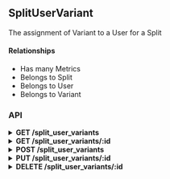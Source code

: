 ## SplitUserVariant

The assignment of Variant to a User for a Split

#### Relationships

- Has many Metrics
- Belongs to Split
- Belongs to User
- Belongs to Variant

### API

<details>
<summary><strong>GET /split_user_variants</strong></summary>

- Scoped by current user
- Will assign the current user to a variant if:
  - filtering by `projects.slug`
  - that project has an active split
  - and the current user is not yet assigned to a variant
- Filterable by `split_id`, and `projects.slug`
- Includes `split` and `variant`

``` json
{
  "data": [{
    "id": "1",
    "type": "split_user_variants",
    "relationships": {
      "split": {
        "data": {
          "id": "1",
          "type": "splits"
        }
      },
      "variant": {
        "data": {
          "id": "1",
          "type": "variants"
        }
      }
    },
    "links": {
      "self": "/split_user_variants/1",
      "split": "/splits/1",
      "variant": "/variants/1"
    }
  }],
  "included": [{
    "id": "1",
    "type": "splits",
    "attributes": {
      "name": "Landing text",
      "key": "landing.text",
      "state": "active",
      "project_id": "1",
      "metric_types": ["classifier_visited", "classification_created"],
      "ends_at": "2016-11-16T12:00:00Z",
      "created_at": "2016-11-02T12:00:00Z",
      "updated_at": "2016-11-02T12:00:00Z"
    },
    "links": {
      "self": "/splits/1",
      "variants": "/variants?filter[split_id]=1",
      "data_requests": "/data_requests?filter[split_id]=1"
    }
  }, {
    "id": "1",
    "type": "variants",
    "attributes": {
      "name": "Original",
      "value": {
        "description": "Original project description"
      },
      "split_id": "1"
    },
    "links": {
      "self": "/variants/1",
      "split": "/splits/1"
    }
  }],
  "jsonapi": {
    "version": "1.0"
  },
  "links": {
    "self": "/split_user_variants?filter[projects.slug]=project-owner/project-name&page[number]=1&page[size]=1",
    "next": "/split_user_variants?filter[projects.slug]=project-owner/project-name&page[number]=2&page[size]=1",
    "last": "/split_user_variants?filter[projects.slug]=project-owner/project-name&page[number]=123&page[size]=1"
  }
}
```
</details>

<details>
<summary><strong>GET /split_user_variants/:id</strong></summary>

- Publicly accessible
- Includes `split` and `variant`

``` json
{
  "data": [{
    "id": "1",
    "type": "split_user_variants",
    "relationships": {
      "split": {
        "data": {
          "id": "1",
          "type": "splits"
        }
      },
      "variant": {
        "data": {
          "id": "1",
          "type": "variants"
        }
      }
    },
    "links": {
      "self": "/split_user_variants/1",
      "split": "/splits/1",
      "variant": "/variants/1"
    }
  }],
  "included": [{
    "id": "1",
    "type": "splits",
    "attributes": {
      "name": "Landing text",
      "key": "landing.text",
      "state": "active",
      "project_id": "1",
      "metric_types": ["classifier_visited", "classification_created"],
      "ends_at": "2016-11-16T12:00:00Z",
      "created_at": "2016-11-02T12:00:00Z",
      "updated_at": "2016-11-02T12:00:00Z"
    },
    "links": {
      "self": "/splits/1",
      "variants": "/variants?filter[split_id]=1",
      "data_requests": "/data_requests?filter[split_id]=1"
    }
  }, {
    "id": "1",
    "type": "variants",
    "attributes": {
      "name": "Original",
      "value": {
        "description": "Original project description"
      },
      "split_id": "1"
    },
    "links": {
      "self": "/variants/1",
      "split": "/splits/1"
    }
  }],
  "jsonapi": {
    "version": "1.0"
  }
}
```
</details>

<details>
<summary><strong>POST /split_user_variants</strong></summary>

- Not permitted
</details>

<details>
<summary><strong>PUT /split_user_variants/:id</strong></summary>

- Not permitted
</details>

<details>
<summary><strong>DELETE /split_user_variants/:id<strong></summary>

- Not permitted
</details>

